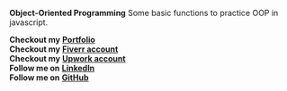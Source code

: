 **Object-Oriented Programming**
Some basic functions to practice OOP in javascript.

**Checkout my** [**Portfolio**](https://a03152049334.wixsite.com/muhammadahmed) <br />
**Checkout my** [**Fiverr account**](https://www.fiverr.com/ahmed189) <br />
**Checkout my** [**Upwork account**](https://www.upwork.com/freelancers/~01e248930a029b5290) <br />
**Follow me on** [**LinkedIn**](http://www.linkedin.com/in/muhammad-ahmed189) <br />
**Follow me on** [**GitHub**](https://github.com/MuhammadnAhmed) <br />
